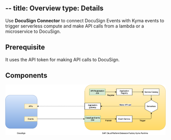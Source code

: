 --
title: Overview
type: Details
---

Use **DocuSign Connector** to connect DocuSign Events with Kyma events to trigger serverless compute and make API calls from a lambda or a microservice to DocuSign.

## Prerequisite

It uses the API token for making API calls to DocuSign.

## Components

![architecture](./assets/docusign-connector.png)